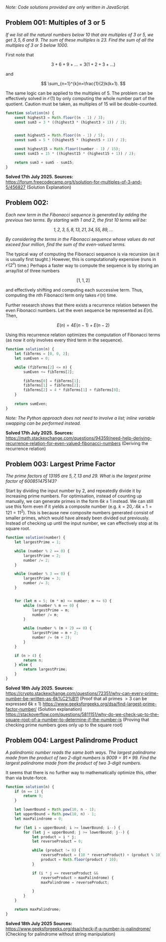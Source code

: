 *Note: Code solutions provided are only written in JavaScript.*
## Problem 001: Multiples of 3 or 5
*If we list all the natural numbers below $10$ that are multiples of $3$ or $5$, we get $3, 5, 6$ and $9$. The sum of these multiples is $23$. Find the sum of all the multiples of $3$ or $5$ below $1000$.*

First note that

$$
3+6+9+\dots=3(1+2+3+\dots)
$$

and

$$
\sum_{n=1}^{k}n=\frac{1}{2}k(k+1).
$$

The same logic can be applied to the multiples of $5$. The problem can be effectively solved in $\mathcal{O}(1)$ by only computing the whole number part of the quotient. Caution must be taken, as multiples of $15$ will be double-counted.
```js
function solution(n) {
    const highest3 = Math.floor((n - 1) / 3);
    const sum3 = 3 * ((highest3 * (highest3 + 1)) / 2);


    const highest5 = Math.floor((n - 1) / 5);
    const sum5 = 5 * ((highest5 * (highest5 + 1)) / 2);

    const highest15 = Math.floor((number - 1) / 15);
    const sum15 = 15 * ((highest15 * (highest15 + 1)) / 2);

    return sum3 + sum5 - sum15;
}
```
**Solved 17th July 2025.**
**Sources:**
https://forum.freecodecamp.org/t/solution-for-multiples-of-3-and-5/456827 (Solution Explanation)
## Problem 002:
*Each new term in the Fibonacci sequence is generated by adding the previous two terms. By starting with $1$ and $2$, the first $10$ terms will be:*

*$$
1, 2, 3, 5, 8, 13, 21, 34, 55, 89,\dots
$$*

*By considering the terms in the Fibonacci sequence whose values do not exceed four million, find the sum of the even-valued terms.*

The typical way of computing the Fibonacci sequence is via recursion (as it is usually first taught.) However, this is computationally expensive (runs in $\mathcal{O}(2^{n})$ time.) Perhaps a faster way to compute the sequence is by storing an array/list of three numbers

$$
[1,1,2]
$$

and effectively shifting and computing each successive term. Thus, computing the $n$th Fibonacci term only takes $\mathcal{O}(n)$ time.

Further research shows that there exists a recurrence relation between the even Fibonacci numbers. Let the even sequence be represented as $E(n)$. Then,

$$
E(n)=4E(n-1)+E(n-2)
$$

Using this recurrence relation optimizes the computation of Fibonacci terms (as now it only involves every third term in the sequence).
```js
function solution(n) {
	let fibTerms = [0, 0, 2];
    let sumEven = 0;

    while (fibTerms[2] <= n) {
        sumEven += fibTerms[2];

        fibTerms[0] = fibTerms[1];
        fibTerms[1] = fibTerms[2];
        fibTerms[2] = 4 * fibTerms[1] + fibTerms[0];
    }
    
	return sumEven;
}
```
*Note: The Python approach does not need to involve a list; inline variable swapping can be performed instead.*

**Solved 17th July 2025.**
**Sources:**
https://math.stackexchange.com/questions/94359/need-help-deriving-recurrence-relation-for-even-valued-fibonacci-numbers (Deriving the recurrence relation)

## Problem 003: Largest Prime Factor
*The prime factors of $13195$ are $5, 7, 13$ and $29$. What is the largest prime factor of $600851475143$?*

Start by dividing the input number by $2$, and repeatedly divide it by increasing prime numbers. For optimisation, instead of counting up manually, we can generate primes in the form $6k\pm1$ instead. We can still use this form even if it yields a composite number (e.g. $k=20,\therefore 6k+1=121=11^{2}$). This is because new composite numbers generated consist of smaller primes, which would have already been divided out previously.  Instead of checking up until the input number, we can effectively stop at its square root. 

```js
function solution(number) {
    let largestPrime = 1;

    while (number % 2 == 0) {
        largestPrime = 2;
        number /= 2;
    }

    while (number % 3 == 0) {
        largestPrime = 3;
        number /= 3;
    }


    for (let m = 5; (m * m) <= number; m += 6) {
        while (number % m == 0) {
            largestPrime = m;
            number /= m;
        }

        while (number % (m + 2) == 0) {
            largestPrime = m + 2;
            number /= (m + 2);
        }
    }

    if (n > 4) {
        return n;
    } else {
        return largestPrime;
    }
}
```

**Solved 18th July 2025.**
**Sources:**
https://crypto.stackexchange.com/questions/72351/why-can-every-prime-number-be-written-as-6k%C2%B11 (Proof that all primes $>3$ can be expressed $6k\pm 1$)
https://www.geeksforgeeks.org/dsa/find-largest-prime-factor-number/ (Solution explanation)
https://stackoverflow.com/questions/5811151/why-do-we-check-up-to-the-square-root-of-a-number-to-determine-if-the-number-is (Proving that checking prime numbers goes only up to the square root)

## Problem 004: Largest Palindrome Product
*A palindromic number reads the same both ways. The largest palindrome made from the product of two $2$-digit numbers is $9009=91\times 99$. Find the largest palindrome made from the product of two $3$-digit numbers.*

It seems that there is no further way to mathematically optimize this, other than via brute-force.
```js
function solution(n) {
    if (n == 1) {
        return 9;
    }

    let lowerBound = Math.pow(10, n - 1);
    let upperBound = Math.pow(10, n) - 1;
    let maxPalindrome = 0;

    for (let i = upperBound; i >= lowerBound; i--) {
        for (let j = upperBound; j >= lowerBound; j--) {
            let product = i * j;
            let reverseProduct = 0;

            while (product != 0) {
                reverseProduct = (10 * reverseProduct) + (product % 10);
                product = Math.floor(product / 10);
            }

            if (i * j == reverseProduct &&
                reverseProduct > maxPalindrome) {
                maxPalindrome = reverseProduct;

            }
        }
    }

	return maxPalindrome;
}
```

**Solved 18th July 2025**
**Sources:**
https://www.geeksforgeeks.org/dsa/check-if-a-number-is-palindrome/ (Checking for palindrome without string manipulation)